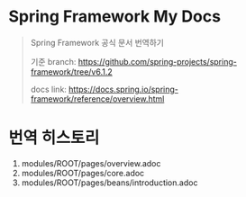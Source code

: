 # Spring Framework My Docs
> Spring Framework 공식 문서 번역하기
>
> 기준 branch: https://github.com/spring-projects/spring-framework/tree/v6.1.2
>
> docs link: https://docs.spring.io/spring-framework/reference/overview.html

# 번역 히스토리
1. modules/ROOT/pages/overview.adoc
2. modules/ROOT/pages/core.adoc
3. modules/ROOT/pages/beans/introduction.adoc